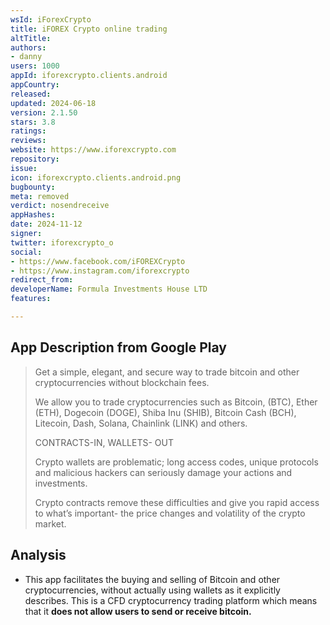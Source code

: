 ```yaml
---
wsId: iForexCrypto
title: iFOREX Crypto online trading
altTitle: 
authors:
- danny
users: 1000
appId: iforexcrypto.clients.android
appCountry: 
released: 
updated: 2024-06-18
version: 2.1.50
stars: 3.8
ratings: 
reviews: 
website: https://www.iforexcrypto.com
repository: 
issue: 
icon: iforexcrypto.clients.android.png
bugbounty: 
meta: removed
verdict: nosendreceive
appHashes: 
date: 2024-11-12
signer: 
twitter: iforexcrypto_o
social:
- https://www.facebook.com/iFOREXCrypto
- https://www.instagram.com/iforexcrypto
redirect_from: 
developerName: Formula Investments House LTD
features: 

---
```


## App Description from Google Play

  > Get a simple, elegant, and secure way to trade bitcoin and other cryptocurrencies without blockchain fees.
  >
  > We allow you to trade cryptocurrencies such as Bitcoin, (BTC), Ether (ETH), Dogecoin (DOGE), Shiba Inu (SHIB), Bitcoin Cash (BCH), Litecoin, Dash, Solana, Chainlink (LINK) and others.
  > 
  > CONTRACTS-IN, WALLETS- OUT
  >
  > Crypto wallets are problematic; long access codes, unique protocols and malicious hackers can seriously damage your actions and investments.
  >
  > Crypto contracts remove these difficulties and give you rapid access to what’s important- the price changes and volatility of the crypto market.

## Analysis 

- This app facilitates the buying and selling of Bitcoin and other cryptocurrencies, without actually using wallets as it explicitly describes. This is a CFD cryptocurrency trading platform which means that it **does not allow users to send or receive bitcoin.**
